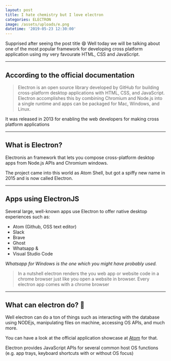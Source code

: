 ```yaml
---
layout: post
title: I hate chemistry but I love electron
categories: ELECTRON
image: /assets/uploads/e.png
datetime: '2019-05-23 12:30:00'
---
```

Supprised after seeing the post title :smile: Well today we will be talking about one of the most popular framework for developing cross platform application using my very favourate HTML, CSS and JavaScript.

- - -

## According to the official documentation

 > Electron is an open source library developed by GitHub for building cross-platform desktop applications with HTML, CSS, and JavaScript. Electron accomplishes this by combining Chromium and Node.js into a single runtime and apps can be packaged for Mac, Windows, and Linux.

It was released in 2013 for enabling the web developers for making cross platform applications

---

## What is Electron?

Electronis an framework that lets you compose cross-platform desktop apps from Node.js APIs and Chromium windows. 

The project came into this world as Atom Shell, but got a spiffy new name in 2015 and is now called Electron.

---

## Apps using ElectronJS

Several large, well-known apps use Electron to offer native desktop experiences such as:

* Atom (Github, OSS text editor)
* Slack
* Brave
* Ghost
* Whatsapp &
* Visual Studio Code

_Whatsapp for Windows is the one which you might have probably used._

> In a nutshell electron renders the you web app or website code in a chrome browser just like you open a website in browser.
Every electron app comes with a chrome browser

---

## What can electron do? :thinking:

Well electron can do a ton of things such as interacting with the database using NODEjs, manipulating files on machine, accessing OS APIs, and much more.

You can have a look at the official application showcase at [Atom](https://atom.io) for that.

Electron provides JavaScript APIs for several common host OS functions (e.g. app trays, keyboard shortcuts with or without OS focus)
